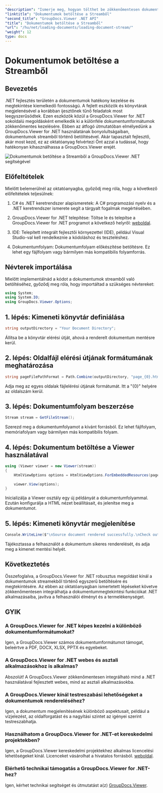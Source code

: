 ```yaml
---
"description": "Ismerje meg, hogyan tölthet be zökkenőmentesen dokumentumokat adatfolyamokból a GroupDocs.Viewer for .NET segítségével. Fejlessze .NET alkalmazásait hatékony dokumentummegjelenítési funkciókkal."
"linktitle": "Dokumentumok betöltése a Streamből"
"second_title": "GroupDocs.Viewer .NET API"
"title": "Dokumentumok betöltése a Streamből"
"url": "/hu/net/loading-documents/loading-document-stream/"
"weight": 12
type: docs
---
```

# Dokumentumok betöltése a Streamből

## Bevezetés
.NET fejlesztés területén a dokumentumok hatékony kezelése és megtekintése kiemelkedő fontosságú. A fejlett eszközök és könyvtárak megjelenésével a korábban ijesztőnek tűnő feladatok most leegyszerűsödtek. Ezen eszközök közül a GroupDocs.Viewer for .NET sokoldalú megoldásként emelkedik ki a különféle dokumentumformátumok zökkenőmentes kezelésére. Ebben az átfogó útmutatóban elmélyedünk a GroupDocs.Viewer for .NET használatának bonyolultságaiban, dokumentumok streamből történő betöltésével. Akár tapasztalt fejlesztő, akár most kezd, ez az oktatóanyag felvértezi Önt azzal a tudással, hogy hatékonyan kihasználhassa a GroupDocs.Viewer erejét.

![Dokumentumok betöltése a Streamből a GroupDocs.Viewer .NET segítségével](/viewer/loading-documents/load-documents-from-stream.png)

## Előfeltételek
Mielőtt belemerülnél az oktatóanyagba, győződj meg róla, hogy a következő előfeltételek teljesülnek:
1. C# és .NET keretrendszer alapismeretek: A C# programozási nyelv és a .NET keretrendszer ismerete segít a tárgyalt fogalmak megértésében.
   
2. GroupDocs.Viewer for .NET telepítése: Töltse le és telepítse a GroupDocs.Viewer for .NET programot a következő helyről: [weboldal](https://releases.groupdocs.com/viewer/net/).
3. IDE: Telepített integrált fejlesztői környezettel (IDE), például Visual Studio-val kell rendelkeznie a kódoláshoz és teszteléshez.
4. Dokumentumfolyam: Dokumentumfolyam előkészítése betöltésre. Ez lehet egy fájlfolyam vagy bármilyen más kompatibilis folyamforrás.

## Névterek importálása
Mielőtt implementálnád a kódot a dokumentumok streamből való betöltéséhez, győződj meg róla, hogy importáltad a szükséges névtereket:
```csharp
using System;
using System.IO;
using GroupDocs.Viewer.Options;
```
## 1. lépés: Kimeneti könyvtár definiálása
```csharp
string outputDirectory = "Your Document Directory";
```
Állítsa be a könyvtár elérési útját, ahová a renderelt dokumentum mentésre kerül.
## 2. lépés: Oldalfájl elérési útjának formátumának meghatározása
```csharp
string pageFilePathFormat = Path.Combine(outputDirectory, "page_{0}.html");
```
Adja meg az egyes oldalak fájlelérési útjának formátumát. Itt a "{0}" helyére az oldalszám kerül.
## 3. lépés: Dokumentumfolyam beszerzése
```csharp
Stream stream = GetFileStream();
```
Szerezd meg a dokumentumfolyamot a kívánt forrásból. Ez lehet fájlfolyam, memóriafolyam vagy bármilyen más kompatibilis folyam.
## 4. lépés: Dokumentum betöltése a Viewer használatával
```csharp
using (Viewer viewer = new Viewer(stream)) 
{
    HtmlViewOptions options = HtmlViewOptions.ForEmbeddedResources(pageFilePathFormat);
    
    viewer.View(options);
}
```
Inicializálja a Viewer osztály egy új példányát a dokumentumfolyammal. Ezután konfigurálja a HTML nézet beállításait, és jelenítse meg a dokumentumot.
## 5. lépés: Kimeneti könyvtár megjelenítése
```csharp
Console.WriteLine($"\nSource document rendered successfully.\nCheck output in {outputDirectory}.");
```
Tájékoztassa a felhasználót a dokumentum sikeres renderelését, és adja meg a kimenet mentési helyét.

## Következtetés
Összefoglalva, a GroupDocs.Viewer for .NET robusztus megoldást kínál a dokumentumok streamekből történő egyszerű betöltésére és megtekintésére. Az ebben az oktatóanyagban ismertetett lépéseket követve zökkenőmentesen integrálhatja a dokumentummegtekintési funkciókat .NET alkalmazásaiba, javítva a felhasználói élményt és a termelékenységet.
## GYIK
### A GroupDocs.Viewer for .NET képes kezelni a különböző dokumentumformátumokat?
Igen, a GroupDocs.Viewer számos dokumentumformátumot támogat, beleértve a PDF, DOCX, XLSX, PPTX és egyebeket.
### A GroupDocs.Viewer for .NET webes és asztali alkalmazásokhoz is alkalmas?
Abszolút! A GroupDocs.Viewer zökkenőmentesen integrálható mind a .NET használatával fejlesztett webes, mind az asztali alkalmazásokba.
### A GroupDocs.Viewer kínál testreszabási lehetőségeket a dokumentumok rendereléséhez?
Igen, a dokumentum megjelenítésének különböző aspektusait, például a vízjelezést, az oldalforgatást és a nagyítási szintet az igényei szerint testreszabhatja.
### Használhatom a GroupDocs.Viewer for .NET-et kereskedelmi projektekben?
Igen, a GroupDocs.Viewer kereskedelmi projektekhez alkalmas licencelési lehetőségeket kínál. Licenceket vásárolhat a hivatalos forrásból. [weboldal](https://purchase.groupdocs.com/temporary-license/).
### Elérhető technikai támogatás a GroupDocs.Viewer for .NET-hez?
Igen, kérhet technikai segítséget és útmutatást a(z) [GroupDocs.Viewer](https://forum.groupdocs.com/c/viewer/9).